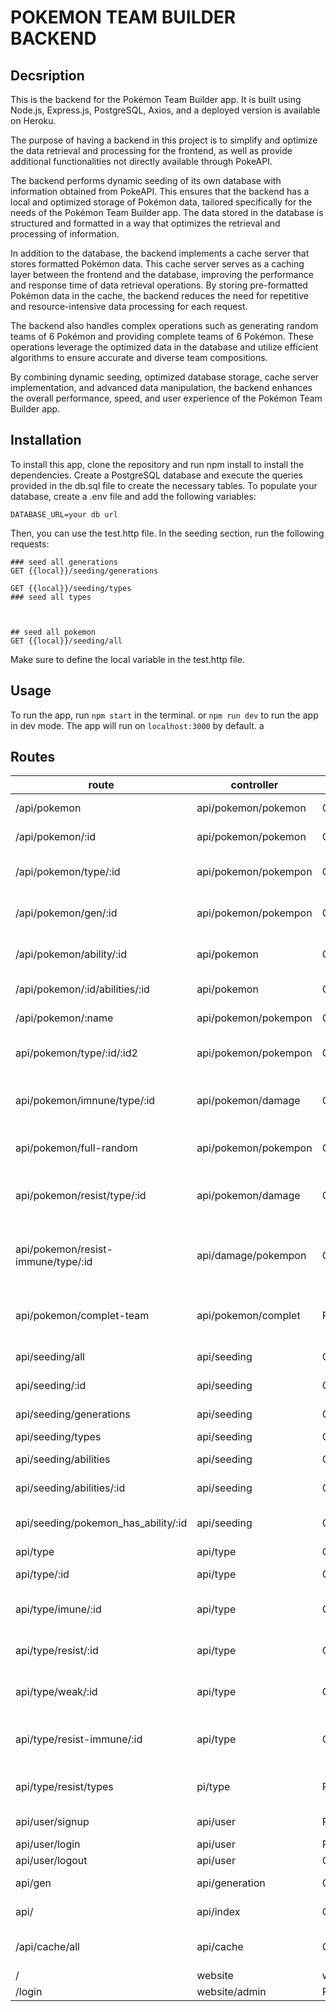 # POKEMON TEAM BUILDER BACKEND

## Decsription

This is the backend for the Pokémon Team Builder app. It is built using Node.js, Express.js, PostgreSQL, Axios, and a deployed version is available on Heroku.

The purpose of having a backend in this project is to simplify and optimize the data retrieval and processing for the frontend, as well as provide additional functionalities not directly available through PokeAPI.

The backend performs dynamic seeding of its own database with information obtained from PokeAPI. This ensures that the backend has a local and optimized storage of Pokémon data, tailored specifically for the needs of the Pokémon Team Builder app. The data stored in the database is structured and formatted in a way that optimizes the retrieval and processing of information.

In addition to the database, the backend implements a cache server that stores formatted Pokémon data. This cache server serves as a caching layer between the frontend and the database, improving the performance and response time of data retrieval operations. By storing pre-formatted Pokémon data in the cache, the backend reduces the need for repetitive and resource-intensive data processing for each request.

The backend also handles complex operations such as generating random teams of 6 Pokémon and providing complete teams of 6 Pokémon. These operations leverage the optimized data in the database and utilize efficient algorithms to ensure accurate and diverse team compositions.

By combining dynamic seeding, optimized database storage, cache server implementation, and advanced data manipulation, the backend enhances the overall performance, speed, and user experience of the Pokémon Team Builder app.

## Installation

To install this app, clone the repository and run npm install to install the dependencies.
Create a PostgreSQL database and execute the queries provided in the db.sql file to create the necessary tables.
To populate your database, create a .env file and add the following variables:


```
DATABASE_URL=your db url
```
Then, you can use the test.http file. In the seeding section, run the following requests:
```
### seed all generations
GET {{local}}/seeding/generations

GET {{local}}/seeding/types
### seed all types



## seed all pokemon
GET {{local}}/seeding/all
```
Make sure to define the local variable in the test.http file.

## Usage

To run the app, run `npm start` in the terminal.
or `npm run dev` to run the app in dev mode.
The app will run on `localhost:3000` by default.
a
## Routes


|route | controller | method | description |
|------|------------|--------|-------------|
|/api/pokemon|api/pokemon/pokemon|GET|get all pokemon|
|/api/pokemon/:id|api/pokemon/pokemon|GET|get a pokemon by id|
|/api/pokemon/type/:id|api/pokemon/pokempon|GET|get all pokemon of a type|
|/api/pokemon/gen/:id|api/pokemon/pokempon|GET|get all pokemon of a generation|
|/api/pokemon/ability/:id|api/pokemon|GET|get all pokemon with an ability|
|/api/pokemon/:id/abilities/:id|api/pokemon|GET|get all ability of a pokemon|
|/api/pokemon/:name|api/pokemon/pokempon|GET|get a pokemon by name|
|api/pokemon/type/:id/:id2|api/pokemon/pokempon|GET|get all pokemon with 2 types|
|api/pokemon/imnune/type/:id|api/pokemon/damage|GET|get all pokemon immune to a type|
|api/pokemon/full-random|api/pokemon/pokempon|GET|get a random team of 6 pokemon|
|api/pokemon/resist/type/:id|api/pokemon/damage|GET|get all pokemon resistant to a type|
|api/pokemon/resist-immune/type/:id|api/damage/pokempon|GET|get all pokemon resistant or immune to a type|
|api/pokemon/complet-team| api/pokemon/complet|POST|get a completion for a team of 6 pokemon|
|api/seeding/all|api/seeding|GET|seed all pokemon|
|api/seeding/:id|api/seeding|GET|seed a pokemon by id|
|api/seeding/generations|api/seeding|GET|seed all generations|
|api/seeding/types|api/seeding|GET|seed all types|
|api/seeding/abilities|api/seeding|GET|seed all abilities|
|api/seeding/abilities/:id|api/seeding|GET|seed one abilities|
|api/seeding/pokemon_has_ability/:id|api/seeding|GET|seed association table|
|api/type|api/type|GET|get all types|
|api/type/:id|api/type|GET|get a type by id|
|api/type/imune/:id|api/type|GET|get all types immune to an other type|
|api/type/resist/:id|api/type|GET|get all types resistant to an other type|
|api/type/weak/:id|api/type|GET|get all types weak to an other type|
|api/type/resist-immune/:id|api/type|GET|get all types resistant or immune to an other type|
|api/type/resist/types|pi/type|POST|get all types resistant to a list of types|
|api/user/signup|api/user|POST|create a new user|
|api/user/login|api/user|POST|login a user|
|api/user/logout|api/user|GET|logout a user|
|api/gen|api/generation|GET|get all generation|
|api/|api/index|GET|link to the api documentation|
|/api/cache/all|api/cache|GET|set individual cache for all pokemon|
|/|website|website/index|GET|home page|
|/login|website/admin|POST|login an admin|